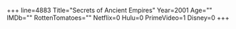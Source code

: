 +++
line=4883
Title="Secrets of Ancient Empires"
Year=2001
Age=""
IMDb=""
RottenTomatoes=""
Netflix=0
Hulu=0
PrimeVideo=1
Disney=0
+++

